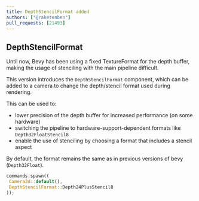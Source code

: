 ```yaml
---
title: DepthStencilFormat added
authors: ["@raketenben"]
pull_requests: [21493]
---
```


## DepthStencilFormat

Until now, Bevy has been using a fixed TextureFormat for the depth buffer, making the usage of stenciling with the main pipeline difficult.

This version introduces the `DepthStencilFormat` component, which can be added to a camera to change the depth/stencil format used during rendering.

This can be used to:

- lower precision of the depth buffer for increased performance (on some hardware)
- switching the pipeline to hardware-support-dependent formats like `Depth32FloatStencil8`
- enable the use of stenciling by choosing a format that includes a stencil aspect

By default, the format remains the same as in previous versions of bevy (`Depth32Float`).

```rust
commands.spawn((
 Camera3d::default(),
 DepthStencilFormat::Depth24PlusStencil8
));
```
